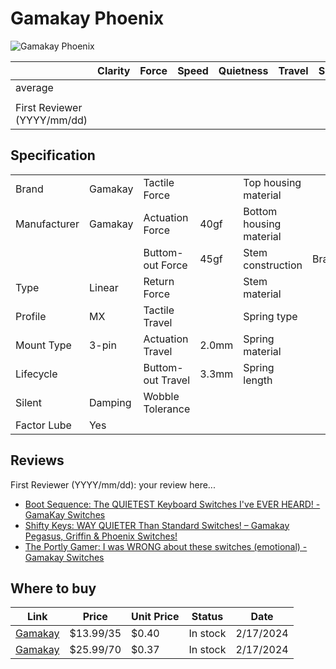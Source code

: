 # Gamakay Phoenix

![Gamakay Phoenix](https://gamakay.com/cdn/shop/products/267A0823_1200x.jpg?v=1687102247)

|                             | Clarity | Force | Speed | Quietness | Travel | Smoothness | Stability | Crispness | Thockiness | Clackiness | Poppiness | RGB | Consistency | Overall |
| --------------------------- | ------- | ----- | ----- | --------- | ------ | ---------- | --------- | --------- | ---------- | ---------- | --------- | --- | ----------- | ------- |
| average                     |         |       |       |           |        |            |           |           |            |            |           |     |             |         |
|                             |         |       |       |           |        |            |           |           |            |            |           |     |             |         |
| First Reviewer (YYYY/mm/dd) |         |       |       |           |        |            |           |           |            |            |           |     |             |         |

## Specification

|              |         |                   |       |                         |         |
| ------------ | ------- | ----------------- | ----- | ----------------------- | ------- |
| Brand        | Gamakay | Tactile Force     |       | Top housing material    |         |
| Manufacturer | Gamakay | Actuation Force   | 40gf  | Bottom housing material |         |
|              |         | Buttom-out Force  | 45gf  | Stem construction       | Bracket |
| Type         | Linear  | Return Force      |       | Stem material           |         |
| Profile      | MX      | Tactile Travel    |       | Spring type             |         |
| Mount Type   | 3-pin   | Actuation Travel  | 2.0mm | Spring material         |         |
| Lifecycle    |         | Buttom-out Travel | 3.3mm | Spring length           |         |
| Silent       | Damping | Wobble Tolerance  |       |                         |         |
| Factor Lube  | Yes     |                   |       |                         |         |

## Reviews

First Reviewer (YYYY/mm/dd):
your review here...

- [Boot Sequence: The QUIETEST Keyboard Switches I've EVER HEARD! - GamaKay Switches](https://www.youtube.com/watch?v=7k9CUznkrw0)
- [Shifty Keys: WAY QUIETER Than Standard Switches! – Gamakay Pegasus, Griffin & Phoenix Switches!](https://www.youtube.com/watch?v=_8fYZEy51BE)
- [The Portly Gamer: I was WRONG about these switches (emotional) - Gamakay Switches](https://www.youtube.com/watch?v=g5LKkcqNXeo&t=431s)

## Where to buy

| Link                                                                                                                                                                                                                 | Price     | Unit Price | Status   | Date      |
| -------------------------------------------------------------------------------------------------------------------------------------------------------------------------------------------------------------------- | --------- | ---------- | -------- | --------- |
| [Gamakay](https://gamakay.com/products/gamakay-35pcs-pack-gamakay-switch-linear-mechanical-phoenix-crystal-bumblebee-switch-prelubricate-keyboard-switch-for-diy-mechanical-gaming-keyboards?variant=41626582220989) | $13.99/35 | $0.40      | In stock | 2/17/2024 |
| [Gamakay](https://gamakay.com/products/gamakay-35pcs-pack-gamakay-switch-linear-mechanical-phoenix-crystal-bumblebee-switch-prelubricate-keyboard-switch-for-diy-mechanical-gaming-keyboards?variant=43001838174397) | $25.99/70 | $0.37      | In stock | 2/17/2024 |
